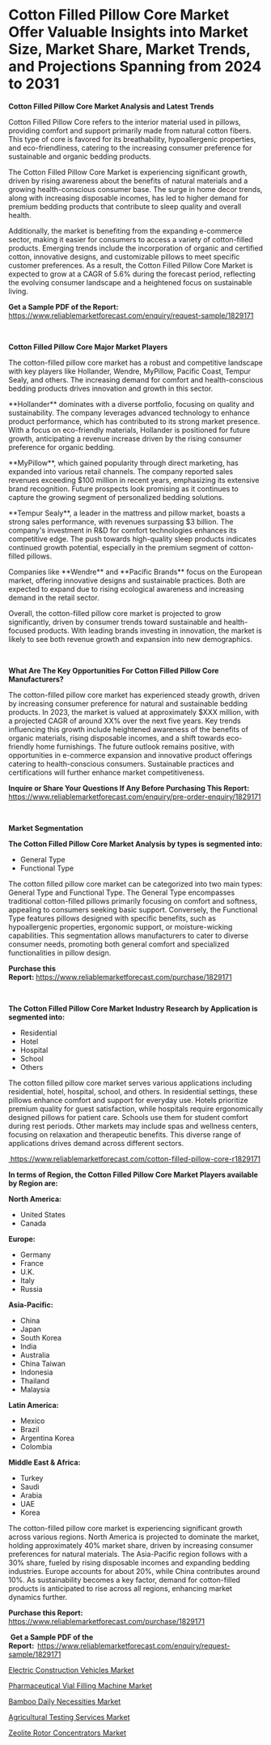 <p><h1>Cotton Filled Pillow Core Market Offer Valuable Insights into Market Size, Market Share, Market Trends, and Projections Spanning from 2024 to 2031</h1></p><p><strong>Cotton Filled Pillow Core Market Analysis and Latest Trends</strong></p>
<p><p>Cotton Filled Pillow Core refers to the interior material used in pillows, providing comfort and support primarily made from natural cotton fibers. This type of core is favored for its breathability, hypoallergenic properties, and eco-friendliness, catering to the increasing consumer preference for sustainable and organic bedding products. </p><p>The Cotton Filled Pillow Core Market is experiencing significant growth, driven by rising awareness about the benefits of natural materials and a growing health-conscious consumer base. The surge in home decor trends, along with increasing disposable incomes, has led to higher demand for premium bedding products that contribute to sleep quality and overall health. </p><p>Additionally, the market is benefiting from the expanding e-commerce sector, making it easier for consumers to access a variety of cotton-filled products. Emerging trends include the incorporation of organic and certified cotton, innovative designs, and customizable pillows to meet specific customer preferences. As a result, the Cotton Filled Pillow Core Market is expected to grow at a CAGR of 5.6% during the forecast period, reflecting the evolving consumer landscape and a heightened focus on sustainable living.</p></p>
<p><strong>Get a Sample PDF of the Report:&nbsp;</strong> <a href="https://www.reliablemarketforecast.com/enquiry/request-sample/1829171?utm_campaign=1140&utm_medium=2&utm_source=Github&utm_content=ia&utm_term=15102024&utm_id=cotton-filled-pillow-core">https://www.reliablemarketforecast.com/enquiry/request-sample/1829171</a></p>
<p>&nbsp;</p>
<p><strong>Cotton Filled Pillow Core Major Market Players</strong></p>
<p><p>The cotton-filled pillow core market has a robust and competitive landscape with key players like Hollander, Wendre, MyPillow, Pacific Coast, Tempur Sealy, and others. The increasing demand for comfort and health-conscious bedding products drives innovation and growth in this sector.</p><p>**Hollander** dominates with a diverse portfolio, focusing on quality and sustainability. The company leverages advanced technology to enhance product performance, which has contributed to its strong market presence. With a focus on eco-friendly materials, Hollander is positioned for future growth, anticipating a revenue increase driven by the rising consumer preference for organic bedding.</p><p>**MyPillow**, which gained popularity through direct marketing, has expanded into various retail channels. The company reported sales revenues exceeding $100 million in recent years, emphasizing its extensive brand recognition. Future prospects look promising as it continues to capture the growing segment of personalized bedding solutions.</p><p>**Tempur Sealy**, a leader in the mattress and pillow market, boasts a strong sales performance, with revenues surpassing $3 billion. The company's investment in R&D for comfort technologies enhances its competitive edge. The push towards high-quality sleep products indicates continued growth potential, especially in the premium segment of cotton-filled pillows.</p><p>Companies like **Wendre** and **Pacific Brands** focus on the European market, offering innovative designs and sustainable practices. Both are expected to expand due to rising ecological awareness and increasing demand in the retail sector.</p><p>Overall, the cotton-filled pillow core market is projected to grow significantly, driven by consumer trends toward sustainable and health-focused products. With leading brands investing in innovation, the market is likely to see both revenue growth and expansion into new demographics.</p></p>
<p>&nbsp;</p>
<p><strong>What Are The Key Opportunities For Cotton Filled Pillow Core Manufacturers?</strong></p>
<p><p>The cotton-filled pillow core market has experienced steady growth, driven by increasing consumer preference for natural and sustainable bedding products. In 2023, the market is valued at approximately $XXX million, with a projected CAGR of around XX% over the next five years. Key trends influencing this growth include heightened awareness of the benefits of organic materials, rising disposable incomes, and a shift towards eco-friendly home furnishings. The future outlook remains positive, with opportunities in e-commerce expansion and innovative product offerings catering to health-conscious consumers. Sustainable practices and certifications will further enhance market competitiveness.</p></p>
<p><strong>Inquire or Share Your Questions If Any Before Purchasing This Report:</strong> <a href="https://www.reliablemarketforecast.com/enquiry/pre-order-enquiry/1829171?utm_campaign=1140&utm_medium=2&utm_source=Github&utm_content=ia&utm_term=15102024&utm_id=cotton-filled-pillow-core">https://www.reliablemarketforecast.com/enquiry/pre-order-enquiry/1829171</a></p>
<p>&nbsp;</p>
<p><strong>Market Segmentation</strong></p>
<p><strong>The Cotton Filled Pillow Core Market Analysis by types is segmented into:</strong></p>
<p><ul><li>General Type</li><li>Functional Type</li></ul></p>
<p><p>The cotton filled pillow core market can be categorized into two main types: General Type and Functional Type. The General Type encompasses traditional cotton-filled pillows primarily focusing on comfort and softness, appealing to consumers seeking basic support. Conversely, the Functional Type features pillows designed with specific benefits, such as hypoallergenic properties, ergonomic support, or moisture-wicking capabilities. This segmentation allows manufacturers to cater to diverse consumer needs, promoting both general comfort and specialized functionalities in pillow design.</p></p>
<p><strong>Purchase this Report:&nbsp;</strong><a href="https://www.reliablemarketforecast.com/purchase/1829171?utm_campaign=1140&utm_medium=2&utm_source=Github&utm_content=ia&utm_term=15102024&utm_id=cotton-filled-pillow-core">https://www.reliablemarketforecast.com/purchase/1829171</a></p>
<p>&nbsp;</p>
<p><strong>The Cotton Filled Pillow Core Market Industry Research by Application is segmented into:</strong></p>
<p><ul><li>Residential</li><li>Hotel</li><li>Hospital</li><li>School</li><li>Others</li></ul></p>
<p><p>The cotton filled pillow core market serves various applications including residential, hotel, hospital, school, and others. In residential settings, these pillows enhance comfort and support for everyday use. Hotels prioritize premium quality for guest satisfaction, while hospitals require ergonomically designed pillows for patient care. Schools use them for student comfort during rest periods. Other markets may include spas and wellness centers, focusing on relaxation and therapeutic benefits. This diverse range of applications drives demand across different sectors.</p></p>
<p><a href="https://www.reliablemarketforecast.com/cotton-filled-pillow-core-r1829171?utm_campaign=1140&utm_medium=2&utm_source=Github&utm_content=ia&utm_term=15102024&utm_id=cotton-filled-pillow-core">&nbsp;https://www.reliablemarketforecast.com/cotton-filled-pillow-core-r1829171</a></p>
<p><strong>In terms of Region, the Cotton Filled Pillow Core Market Players available by Region are:</strong></p>
<p>
    <p> <strong> North America: </strong>
        <ul>
            <li>United States</li>
            <li>Canada</li>
        </ul>
        </p> 
    <p> <strong> Europe: </strong>
        <ul>
            <li>Germany</li>
            <li>France</li>
            <li>U.K.</li>
            <li>Italy</li>
            <li>Russia</li>
        </ul>
        </p> 
    <p> <strong> Asia-Pacific: </strong>
        <ul>
            <li>China</li>
            <li>Japan</li>
            <li>South Korea</li>
            <li>India</li>
            <li>Australia</li>
            <li>China Taiwan</li>
            <li>Indonesia</li>
            <li>Thailand</li>
            <li>Malaysia</li>
        </ul>
        </p> 
    <p> <strong> Latin America: </strong>
        <ul>
            <li>Mexico</li>
            <li>Brazil</li>
            <li>Argentina Korea</li>
            <li>Colombia</li>
        </ul>
        </p> 
    <p> <strong> Middle East & Africa: </strong>
        <ul>
            <li>Turkey</li>
            <li>Saudi</li>
            <li>Arabia</li>
            <li>UAE</li>
            <li>Korea</li>
        </ul>
    </p>
    </p>
<p><p>The cotton-filled pillow core market is experiencing significant growth across various regions. North America is projected to dominate the market, holding approximately 40% market share, driven by increasing consumer preferences for natural materials. The Asia-Pacific region follows with a 30% share, fueled by rising disposable incomes and expanding bedding industries. Europe accounts for about 20%, while China contributes around 10%. As sustainability becomes a key factor, demand for cotton-filled products is anticipated to rise across all regions, enhancing market dynamics further.</p></p>
<p><strong>Purchase this Report: </strong><a href="https://www.reliablemarketforecast.com/purchase/1829171?utm_campaign=1140&utm_medium=2&utm_source=Github&utm_content=ia&utm_term=15102024&utm_id=cotton-filled-pillow-core">https://www.reliablemarketforecast.com/purchase/1829171</a></p>
<p>&nbsp;<strong>Get a Sample PDF of the Report:&nbsp;&nbsp;</strong><a href="https://www.reliablemarketforecast.com/enquiry/request-sample/1829171?utm_campaign=1140&utm_medium=2&utm_source=Github&utm_content=ia&utm_term=15102024&utm_id=cotton-filled-pillow-core">https://www.reliablemarketforecast.com/enquiry/request-sample/1829171</a></p>
<p><strong></strong></p>
<p><p><a href="https://www.linkedin.com/pulse/electric-construction-vehicles-market-analysis-product-segmentation-2du0c?utm_campaign=1140&utm_medium=2&utm_source=Github&utm_content=ia&utm_term=15102024&utm_id=cotton-filled-pillow-core">Electric Construction Vehicles Market</a></p><p><a href="https://issuu.com/reportprime-2/docs/pharmaceutical-vial-filling-machine_4ebf1e5243c2b3?utm_campaign=1140&utm_medium=2&utm_source=Github&utm_content=ia&utm_term=15102024&utm_id=cotton-filled-pillow-core">Pharmaceutical Vial Filling Machine Market</a></p><p><a href="https://github.com/siennagx1ahafter/Market-Research-Report-List-1/blob/main/bamboo-daily-necessities-market.md?utm_campaign=1140&utm_medium=2&utm_source=Github&utm_content=ia&utm_term=15102024&utm_id=cotton-filled-pillow-core">Bamboo Daily Necessities Market</a></p><p><a href="https://www.linkedin.com/pulse/agricultural-testing-services-market-growth-segmentation-cvpme?utm_campaign=1140&utm_medium=2&utm_source=Github&utm_content=ia&utm_term=15102024&utm_id=cotton-filled-pillow-core">Agricultural Testing Services Market</a></p><p><a href="https://github.com/callie4vf/Market-Research-Report-List-1/blob/main/zeolite-rotor-concentrators-market.md?utm_campaign=1140&utm_medium=2&utm_source=Github&utm_content=ia&utm_term=15102024&utm_id=cotton-filled-pillow-core">Zeolite Rotor Concentrators Market</a></p></p>